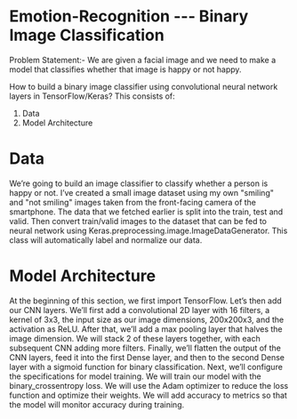 # Emotion-Recognition --- Binary Image Classification

Problem Statement:- We are given a facial image and we need to make a model that classifies whether that image is happy or not happy.

How to build a binary image classifier using convolutional neural network layers in TensorFlow/Keras?
This consists of:
1) Data
2) Model Architecture


# Data
We’re going to build an image classifier to classify whether a person is happy or not. I’ve created a small image dataset using my own "smiling" and "not smiling" images taken from the front-facing camera of the smartphone. The data that we fetched earlier is split into the train, test and valid. Then convert train/valid images to the dataset that can be fed to neural network using Keras.preprocessing.image.ImageDataGenerator. This class will automatically label and normalize our data. 

# Model Architecture
At the beginning of this section, we first import TensorFlow. Let’s then add our CNN layers. We’ll first add a convolutional 2D layer with 16 filters, a kernel of 3x3, the input size as our image dimensions, 200x200x3, and the activation as ReLU. After that, we’ll add a max pooling layer that halves the image dimension. We will stack 2 of these layers together, with each subsequent CNN adding more filters. Finally, we’ll flatten the output of the CNN layers, feed it into the first Dense layer, and then to the second Dense layer with a sigmoid function for binary classification. Next, we’ll configure the specifications for model training. We will train our model with the binary_crossentropy loss. We will use the Adam optimizer to reduce the loss function and optimize their weights. We will add accuracy to metrics so that the model will monitor accuracy during training.


